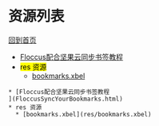 
# 资源列表

[回到首页](https://charleechan.github.io/MyWiki)

* [Floccus配合坚果云同步书签教程
](FloccusSyncYourBookmarks.html)
* <mark>res 资源</mark>
  * [bookmarks.xbel](res/bookmarks.xbel)


```mind:height=300,title=内容概要,color
* [Floccus配合坚果云同步书签教程
](FloccusSyncYourBookmarks.html)
* res 资源
  * [bookmarks.xbel](res/bookmarks.xbel)
```
